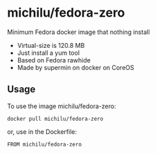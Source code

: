 michilu/fedora-zero
===================

Minimum Fedora docker image that nothing install

* Virtual-size is 120.8 MB
* Just install a yum tool
* Based on Fedora rawhide
* Made by supermin on docker on CoreOS

Usage
-----

To use the image michilu/fedora-zero:

    docker pull michilu/fedora-zero

or, use in the Dockerfile:

    FROM michilu/fedora-zero
